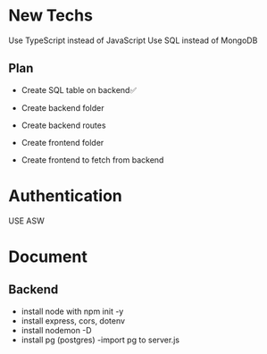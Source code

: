 # New Techs
Use TypeScript instead of JavaScript
Use SQL instead of MongoDB

## Plan
- Create SQL table on backend✅
- Create backend folder

- Create backend routes

- Create frontend folder
- Create frontend to fetch from backend


# Authentication
USE ASW


# Document
## Backend
- install node with npm init -y
- install express, cors, dotenv
- install nodemon -D
- install pg (postgres)
-import pg to server.js



